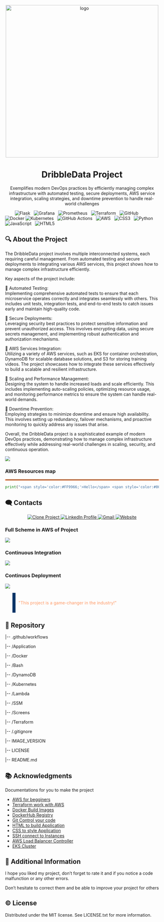 <div align="center">

  <img src="https://github.com/MatveyGuralskiy/DribbleData/blob/main/Screens/Demo/Main-Logo.png?raw=true" alt="logo" width="500" height="auto" />

<h1>DribbleData Project</h1>
  
  <p>
    Exemplifies modern DevOps practices by efficiently managing complex infrastructure with automated testing, secure deployments, AWS service integration, scaling strategies, and downtime prevention to handle real-world challenges</strong>
  </p>
</div>

 &nbsp; &nbsp; &nbsp; &nbsp; ![Flask](https://img.shields.io/badge/flask-%23000.svg?style=for-the-badge&logo=flask&logoColor=white) &nbsp; ![Grafana](https://img.shields.io/badge/grafana-%23F46800.svg?style=for-the-badge&logo=grafana&logoColor=white) &nbsp; ![Prometheus](https://img.shields.io/badge/Prometheus-E6522C?style=for-the-badge&logo=Prometheus&logoColor=white) &nbsp; ![Terraform](https://img.shields.io/badge/terraform-%235835CC.svg?style=for-the-badge&logo=terraform&logoColor=white) &nbsp; ![GitHub](https://img.shields.io/badge/github-%23121011.svg?style=for-the-badge&logo=github&logoColor=white)  &nbsp;  ![Docker](https://img.shields.io/badge/docker-%230db7ed.svg?style=for-the-badge&logo=docker&logoColor=white) ![Kubernetes](https://img.shields.io/badge/kubernetes-%23326ce5.svg?style=for-the-badge&logo=kubernetes&logoColor=white) &nbsp; ![GitHub Actions](https://img.shields.io/badge/github%20actions-%232671E5.svg?style=for-the-badge&logo=githubactions&logoColor=white) &nbsp; ![AWS](https://img.shields.io/badge/AWS-%23FF9900.svg?style=for-the-badge&logo=amazon-aws&logoColor=white) &nbsp; ![CSS3](https://img.shields.io/badge/css3-%231572B6.svg?style=for-the-badge&logo=css3&logoColor=white) &nbsp; ![Python](https://img.shields.io/badge/python-3670A0?style=for-the-badge&logo=python&logoColor=ffdd54) &nbsp; ![JavaScript](https://img.shields.io/badge/javascript-%23323330.svg?style=for-the-badge&logo=javascript&logoColor=%23F7DF1E) &nbsp; ![HTML5](https://img.shields.io/badge/html5-%23E34F26.svg?style=for-the-badge&logo=html5&logoColor=white)  &nbsp;

<h2>🔍 About the Project</h2>

The DribbleData project involves multiple interconnected systems, each requiring careful management. From automated testing and secure deployments to integrating various AWS services, this project shows how to manage complex infrastructure efficiently.

Key aspects of the project include:

🔹 Automated Testing:<br> Implementing comprehensive automated tests to ensure that each microservice operates correctly and integrates seamlessly with others. This includes unit tests, integration tests, and end-to-end tests to catch issues early and maintain high-quality code.

🔸 Secure Deployments:<br> Leveraging security best practices to protect sensitive information and prevent unauthorized access. This involves encrypting data, using secure secrets management, and implementing robust authentication and authorization mechanisms.

🔹 AWS Services Integration:<br> Utilizing a variety of AWS services, such as EKS for container orchestration, DynamoDB for scalable database solutions, and S3 for storing training videos. The project showcases how to integrate these services effectively to build a scalable and resilient infrastructure.

🔸 Scaling and Performance Management:<br> Designing the system to handle increased loads and scale efficiently. This includes implementing auto-scaling policies, optimizing resource usage, and monitoring performance metrics to ensure the system can handle real-world demands.

🔹 Downtime Prevention:<br> Employing strategies to minimize downtime and ensure high availability. This involves setting up redundancy, failover mechanisms, and proactive monitoring to quickly address any issues that arise.

Overall, the DribbleData project is a sophisticated example of modern DevOps practices, demonstrating how to manage complex infrastructure effectively while addressing real-world challenges in scaling, security, and continuous operation.


<img src="https://github.com/MatveyGuralskiy/DribbleData/blob/main/Screens/Demo/Project-Scheme.jpeg?raw=true">

### AWS Resources map

<hr style="border: 2px solid #FF9966;">

```python
print("<span style='color:#FF9966;'>Hello</span> <span style='color:#003366;'>World</span>")
```

## 🗨️ Contacts

<p align="center">
  <a href="https://github.com/MatveyGuralskiy/DribbleData">
    <img src="https://img.shields.io/badge/Clone-Project-FF9966?style=for-the-badge&logo=github" alt="Clone Project"/>
  </a>
  
  <a href="https://www.linkedin.com/in/matveyguralskiy/">
    <img src="https://img.shields.io/badge/LinkedIn-Profile-003366?style=for-the-badge&logo=linkedin" alt="LinkedIn Profile"/>
  </a>

  <a href="mailto:mathewguralskiy@gmail.com">
    <img src="https://img.shields.io/badge/Gmail-Contact-b80b06?style=for-the-badge&logo=gmail" alt="Gmail"/>
  </a>

  <a href="https://matveyguralskiy.com">
    <img src="https://img.shields.io/badge/My-Website-76db6d?style=for-the-badge" alt="Website"/>
  </a>
</p>

### Full Scheme in AWS of Project

<img src="https://github.com/MatveyGuralskiy/DribbleData/blob/main/Screens/Demo/AWS-Project-Scheme.jpg?raw=true">

### Continuous Integration

<img src="https://github.com/MatveyGuralskiy/DribbleData/blob/main/Screens/Demo/CI-Scheme.jpeg?raw=true">

### Continuos Deployment

<img src="https://github.com/MatveyGuralskiy/DribbleData/blob/main/Screens/Demo/CD-Scheme.jpeg?raw=true">

<blockquote style="border-left: 10px solid #003366; padding: 10px;">
  <p style="color:#FF9966;">"This project is a game-changer in the industry!"</p>
</blockquote>

<h2>📂 Repository</h2>
<p>
  |-- .github/workflows
  
  |-- /Application

  |-- /Docker

  |-- /Bash

  |-- /DynamoDB

  |-- /Kubernetes

  |-- /Lambda

  |-- /SSM

  |-- /Screens

  |-- /Terraform

  |-- /.gitignore

  |-- IMAGE_VERSION

  |-- LICENSE

  |-- README.md

</p>

## 📚 Acknowledgments
Documentations for you to make the project

* [AWS for begginers](https://aws.amazon.com/getting-started/)
* [Terraform work with AWS](https://registry.terraform.io/providers/hashicorp/aws/latest/docs)
* [Docker Build Images](https://docs.docker.com/build/)
* [DockerHub Registry](https://docs.docker.com/docker-hub/)
* [Git Control your code](https://git-scm.com/doc)
* [HTML to build Application](https://developer.mozilla.org/en-US/docs/Web/HTML)
* [CSS to style Application](https://developer.mozilla.org/en-US/docs/Web/CSS)
* [SSH connect to Instances](https://www.ssh.com/academy/ssh/command)
* [AWS Load Balancer Controller](https://docs.aws.amazon.com/eks/latest/userguide/aws-load-balancer-controller.html)
* [EKS Cluster](https://docs.aws.amazon.com/eks/latest/userguide/what-is-eks.html)

<h2>📢 Additional Information</h2>
<p>
  I hope you liked my project, don’t forget to rate it and if you notice a code malfunction or any other errors.
  
  Don’t hesitate to correct them and be able to improve your project for others
</p>

<h2>© License</h2>
<p>
Distributed under the MIT license. See LICENSE.txt for more information.
</p>
